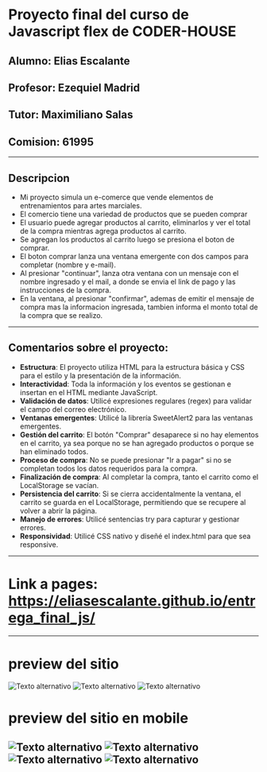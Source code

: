 # Proyecto final del curso de Javascript flex de CODER-HOUSE
## Alumno: Elias Escalante
## Profesor: Ezequiel Madrid
## Tutor: Maximiliano Salas 
## Comision: 61995

----

## Descripcion

- Mi proyecto simula un e-comerce que vende elementos de entrenamientos para artes marciales.
- El comercio tiene una variedad de productos que se pueden comprar
- El usuario puede agregar productos al carrito, eliminarlos y ver el total de la compra mientras agrega productos al carrito.
- Se agregan los productos al carrito luego se presiona el boton de comprar.
- El boton comprar lanza una ventana emergente con dos campos para completar (nombre y e-mail).
- Al presionar "continuar", lanza otra ventana con un mensaje con el nombre ingresado y el mail, a donde se envia el link de pago y las instrucciones de la compra.
- En la ventana, al presionar "confirmar", ademas de emitir el mensaje de compra mas la informacion ingresada, tambien informa el monto total de la compra que se realizo.

----

## Comentarios sobre el proyecto: 

- **Estructura**: El proyecto utiliza HTML para la estructura básica y CSS para el estilo y la presentación de la información.
- **Interactividad**: Toda la información y los eventos se gestionan e insertan en el HTML mediante JavaScript.
- **Validación de datos**: Utilicé expresiones regulares (regex) para validar el campo del correo electrónico.
- **Ventanas emergentes**: Utilicé la librería SweetAlert2 para las ventanas emergentes.
- **Gestión del carrito**: El botón "Comprar" desaparece si no hay elementos en el carrito, ya sea porque no se han agregado productos o porque se han eliminado todos.
- **Proceso de compra**: No se puede presionar "Ir a pagar" si no se completan todos los datos requeridos para la compra.
- **Finalización de compra**: Al completar la compra, tanto el carrito como el LocalStorage se vacían.
- **Persistencia del carrito**: Si se cierra accidentalmente la ventana, el carrito se guarda en el LocalStorage, permitiendo que se recupere al volver a abrir la página.
- **Manejo de errores**: Utilicé sentencias try para capturar y gestionar errores.
- **Responsividad**: Utilicé CSS nativo y diseñé el index.html para que sea responsive.
 
 ---

# Link a pages: https://eliasescalante.github.io/entrega_final_js/

---

# preview del sitio

![Texto alternativo](https://github.com/eliasescalante/entrega_final_js/blob/main/assets/capture_1.JPG)
![Texto alternativo](https://github.com/eliasescalante/entrega_final_js/blob/main/assets/capture_2.JPG)
![Texto alternativo](https://github.com/eliasescalante/entrega_final_js/blob/main/assets/capture_3.JPG)

# preview del sitio en mobile

![Texto alternativo](https://github.com/eliasescalante/entrega_final_js/blob/main/assets/capture_responsive_1.JPG) 
![Texto alternativo](https://github.com/eliasescalante/entrega_final_js/blob/main/assets/capture_responsive_2.JPG)
![Texto alternativo](https://github.com/eliasescalante/entrega_final_js/blob/main/assets/capture_responsive_3.JPG)
![Texto alternativo](https://github.com/eliasescalante/entrega_final_js/blob/main/assets/capture_responsive_4.JPG)
---
